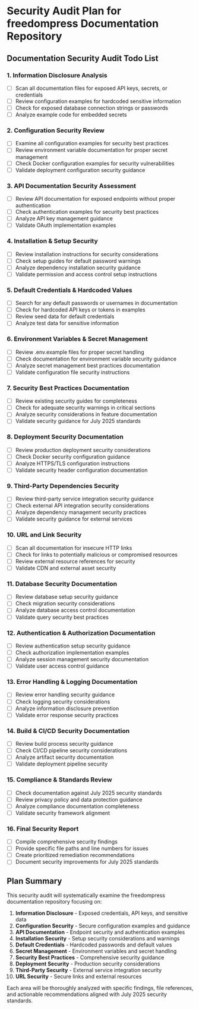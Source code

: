 # Security Audit Plan for freedompress Documentation Repository

## Documentation Security Audit Todo List

### 1. Information Disclosure Analysis
- [ ] Scan all documentation files for exposed API keys, secrets, or credentials
- [ ] Review configuration examples for hardcoded sensitive information
- [ ] Check for exposed database connection strings or passwords
- [ ] Analyze example code for embedded secrets

### 2. Configuration Security Review
- [ ] Examine all configuration examples for security best practices
- [ ] Review environment variable documentation for proper secret management
- [ ] Check Docker configuration examples for security vulnerabilities
- [ ] Validate deployment configuration security guidance

### 3. API Documentation Security Assessment
- [ ] Review API documentation for exposed endpoints without proper authentication
- [ ] Check authentication examples for security best practices
- [ ] Analyze API key management guidance
- [ ] Validate OAuth implementation examples

### 4. Installation & Setup Security
- [ ] Review installation instructions for security considerations
- [ ] Check setup guides for default password warnings
- [ ] Analyze dependency installation security guidance
- [ ] Validate permission and access control setup instructions

### 5. Default Credentials & Hardcoded Values
- [ ] Search for any default passwords or usernames in documentation
- [ ] Check for hardcoded API keys or tokens in examples
- [ ] Review seed data for default credentials
- [ ] Analyze test data for sensitive information

### 6. Environment Variables & Secret Management
- [ ] Review .env.example files for proper secret handling
- [ ] Check documentation for environment variable security guidance
- [ ] Analyze secret management best practices documentation
- [ ] Validate configuration file security instructions

### 7. Security Best Practices Documentation
- [ ] Review existing security guides for completeness
- [ ] Check for adequate security warnings in critical sections
- [ ] Analyze security considerations in feature documentation
- [ ] Validate security guidance for July 2025 standards

### 8. Deployment Security Documentation
- [ ] Review production deployment security considerations
- [ ] Check Docker security configuration guidance
- [ ] Analyze HTTPS/TLS configuration instructions
- [ ] Validate security header configuration documentation

### 9. Third-Party Dependencies Security
- [ ] Review third-party service integration security guidance
- [ ] Check external API integration security considerations
- [ ] Analyze dependency management security practices
- [ ] Validate security guidance for external services

### 10. URL and Link Security
- [ ] Scan all documentation for insecure HTTP links
- [ ] Check for links to potentially malicious or compromised resources
- [ ] Review external resource references for security
- [ ] Validate CDN and external asset security

### 11. Database Security Documentation
- [ ] Review database setup security guidance
- [ ] Check migration security considerations
- [ ] Analyze database access control documentation
- [ ] Validate query security best practices

### 12. Authentication & Authorization Documentation
- [ ] Review authentication setup security guidance
- [ ] Check authorization implementation examples
- [ ] Analyze session management security documentation
- [ ] Validate user access control guidance

### 13. Error Handling & Logging Documentation
- [ ] Review error handling security guidance
- [ ] Check logging security considerations
- [ ] Analyze information disclosure prevention
- [ ] Validate error response security practices

### 14. Build & CI/CD Security Documentation
- [ ] Review build process security guidance
- [ ] Check CI/CD pipeline security considerations
- [ ] Analyze artifact security documentation
- [ ] Validate deployment pipeline security

### 15. Compliance & Standards Review
- [ ] Check documentation against July 2025 security standards
- [ ] Review privacy policy and data protection guidance
- [ ] Analyze compliance documentation completeness
- [ ] Validate security framework alignment

### 16. Final Security Report
- [ ] Compile comprehensive security findings
- [ ] Provide specific file paths and line numbers for issues
- [ ] Create prioritized remediation recommendations
- [ ] Document security improvements for July 2025 standards

## Plan Summary

This security audit will systematically examine the freedompress documentation repository focusing on:

1. **Information Disclosure** - Exposed credentials, API keys, and sensitive data
2. **Configuration Security** - Secure configuration examples and guidance
3. **API Documentation** - Endpoint security and authentication examples
4. **Installation Security** - Setup security considerations and warnings
5. **Default Credentials** - Hardcoded passwords and default values
6. **Secret Management** - Environment variables and secret handling
7. **Security Best Practices** - Comprehensive security guidance
8. **Deployment Security** - Production security considerations
9. **Third-Party Security** - External service integration security
10. **URL Security** - Secure links and external resources

Each area will be thoroughly analyzed with specific findings, file references, and actionable recommendations aligned with July 2025 security standards.